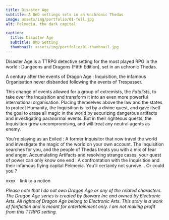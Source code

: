 ```yaml
---
title: Disaster Age
subtitle: A DnD settings sets in an unchronic Thedas
image: assets/img/portfolio/01-full.jpg
alt: Pelmecia, the dark capital

caption:
  title: Disaster Age
  subtitle: DnD Setting
  thumbnail: assets/img/portfolio/01-thumbnail.jpg
---
```


Disaster Age is a TTRPG detective setting for the most played RPG in the world : Dungeons and Dragons (Fifth Edition), set in an uchronic Thedas.

A century after the events of Dragon Age : Inquisition, the infamous Organisation never disbanded following the events of Trespasser. 

This change of events allowed for a group of extremists, the *Fatalists*, to take over the Inquisition and transform it into an even more powerful international organisation. Placing themselves above the law and the states to protect Humanity, the Inquisition is led by a divine quest, and gave itself the goal to erase all magic in the world by securizing dangerous artifacts and investigating paranormal events. But in their righteous quests, the Inquisition grew uncompromising, and will treat any neutral agents as enemy.

You're playing as an Exiled : A former Inquisitor that now travel the world and investigate the magic of the world on your own account. The Inquisition searches for you, and the people of Thedas treats you with a mix of fear and anger. Accumulating Artifacts and resolving strange cases, your quest of power can only know one end : A confrontation with the Inquisition and their infamous flying capital Pelmecia. You'll certainly not survive... Or could you ?

xxxx - link to a notion

*Please note that I do not own Dragon Age or any of the related characters. The Dragon Age series is created by Bioware Inc and owned by Electronic Arts. All rights of Dragon Age belong to Electronic Arts. This story is a work of fanfiction and is meant for entertainment only. I am not making profit from this TTRPG setting.*
